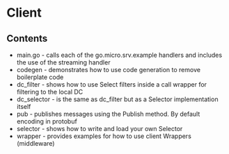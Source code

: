 # Client

## Contents

- main.go - calls each of the go.micro.srv.example handlers and includes the use of the streaming handler
- codegen - demonstrates how to use code generation to remove boilerplate code
- dc_filter - shows how to use Select filters inside a call wrapper for filtering to the local DC
- dc_selector - is the same as dc_filter but as a Selector implementation itself
- pub - publishes messages using the Publish method. By default encoding in protobuf
- selector - shows how to write and load your own Selector
- wrapper - provides examples for how to use client Wrappers (middleware)

